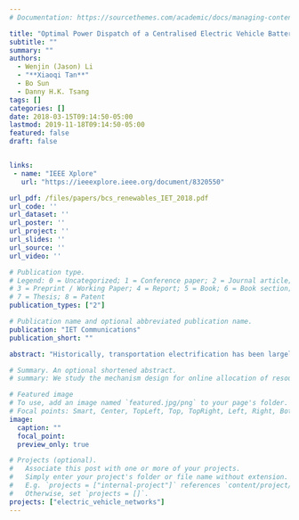 ```yaml
---
# Documentation: https://sourcethemes.com/academic/docs/managing-content/

title: "Optimal Power Dispatch of a Centralised Electric Vehicle Battery Charging Station with Renewables"
subtitle: ""
summary: ""
authors:
  - Wenjin (Jason) Li
  - "**Xiaoqi Tan**"
  - Bo Sun
  - Danny H.K. Tsang
tags: []
categories: []
date: 2018-03-15T09:14:50-05:00
lastmod: 2019-11-18T09:14:50-05:00
featured: false
draft: false


links:
 - name: "IEEE Xplore"
   url: "https://ieeexplore.ieee.org/document/8320550"

url_pdf: /files/papers/bcs_renewables_IET_2018.pdf
url_code: ''
url_dataset: ''
url_poster: ''
url_project: ''
url_slides: ''
url_source: ''
url_video: ''

# Publication type.
# Legend: 0 = Uncategorized; 1 = Conference paper; 2 = Journal article;
# 3 = Preprint / Working Paper; 4 = Report; 5 = Book; 6 = Book section;
# 7 = Thesis; 8 = Patent
publication_types: ["2"]

# Publication name and optional abbreviated publication name.
publication: "IET Communications"
publication_short: ""

abstract: "Historically, transportation electrification has been largely hindered by the limited battery capacity and the long charging time. Battery swapping has emerged as one promising technology to mitigate these problems. A centralised battery charging station (BCS) is responsible for charging depleted batteries (DBs) and providing fully-charged batteries (FBs) for multiple geographically-distributed battery swapping stations (BSSs) so that they can carry out battery swapping services. Facilitated by the recent advancement in sensor and communication technologies, one salient advantage of this centralised approach lies in its convenience to better utilise dual energy sources (i.e. the traditional power grid and local renewable energy generators). This is achieved via optimising the charging processes of a large number of DBs. In this study, the authors propose an optimisation framework for a centralised BCS to minimise the energy cost from the dual energy sources to satisfy the FB demands from multiple BSSs. Particularly, the power dispatch problem in the day-ahead and real-time electricity markets is formulated as a two-stage stochastic optimisation through consideration of the intermittent renewable energy. Numerical simulations show that the proposed optimised power dispatch is capable of achieving cost saving of 76% compared with the benchmark, subject to the limited information available in day-ahead."

# Summary. An optional shortened abstract.
# summary: We study the mechanism design for online allocation of resources. A single supplier who allocates capacity-limited resources (e.g., computing cycles, network bandwidth, energy, etc. ) to requests that arrive in a sequential and arbitrary manner.

# Featured image
# To use, add an image named `featured.jpg/png` to your page's folder.
# Focal points: Smart, Center, TopLeft, Top, TopRight, Left, Right, BottomLeft, Bottom, BottomRight.
image:
  caption: ""
  focal_point:
  preview_only: true

# Projects (optional).
#   Associate this post with one or more of your projects.
#   Simply enter your project's folder or file name without extension.
#   E.g. `projects = ["internal-project"]` references `content/project/deep-learning/index.md`.
#   Otherwise, set `projects = []`.
projects: ["electric_vehicle_networks"]
---
```

